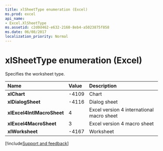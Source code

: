 ```yaml
---
title: xlSheetType enumeration (Excel)
ms.prod: excel
api_name:
- Excel.XlSheetType
ms.assetid: c2d0d462-e632-2160-8eb4-a5023875f858
ms.date: 06/08/2017
localization_priority: Normal
---
```



# xlSheetType enumeration (Excel)

Specifies the worksheet type.



|Name|Value|Description|
|:-----|:-----|:-----|
| **xlChart**|-4109|Chart|
| **xlDialogSheet**|-4116|Dialog sheet|
| **xlExcel4IntlMacroSheet**|4|Excel version 4 international macro sheet|
| **xlExcel4MacroSheet**|3|Excel version 4 macro sheet|
| **xlWorksheet**|-4167|Worksheet|

[!include[Support and feedback](~/includes/feedback-boilerplate.md)]